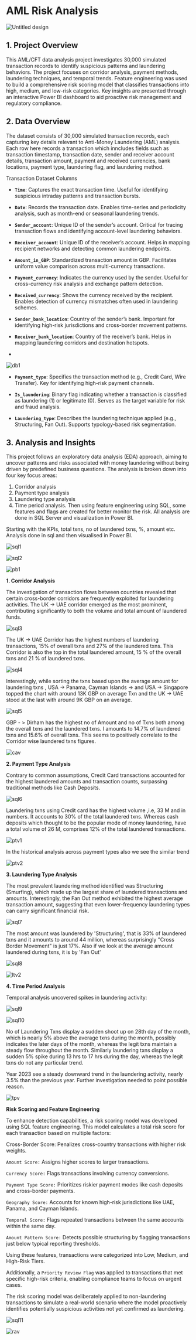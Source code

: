 # AML Risk Analysis


![Untitled design](https://github.com/user-attachments/assets/be838396-bc0f-4c10-8df2-35aa7333c81e)




## 1. Project Overview 

This AML/CFT data analysis project investigates 30,000 simulated transaction records to identify suspicious patterns and laundering behaviors. The project focuses on corridor analysis, payment methods, laundering techniques, and temporal trends. Feature engineering was used to build a comprehensive risk scoring model that classifies transactions into high, medium, and low-risk categories. Key insights are presented through an interactive Power BI dashboard to aid proactive risk management and regulatory compliance.


## 2. Data Overview 

The dataset consists of 30,000 simulated transaction records, each capturing key details relevant to Anti-Money Laundering (AML) analysis. Each row here records a transaction which inncludes fields such as transaction timestamp, transaction date, sender and receiver account details, transaction amount, payment and received currencies, bank locations, payment type, laundering flag, and laundering method. 

Transaction Dataset Columns

* **`Time`**: Captures the exact transaction time. Useful for identifying suspicious intraday patterns and transaction bursts.

* **`Date`**: Records the transaction date. Enables time-series and periodicity analysis, such as month-end or seasonal laundering trends.

* **`Sender_account`**: Unique ID of the sender’s account. Critical for tracing transaction flows and identifying account-level laundering behaviors.

* **`Receiver_account`**: Unique ID of the receiver’s account. Helps in mapping recipient networks and detecting common laundering endpoints.

* **`Amount_in_GBP`**: Standardized transaction amount in GBP. Facilitates uniform value comparison across multi-currency transactions.

* **`Payment_currency`**: Indicates the currency used by the sender. Useful for cross-currency risk analysis and exchange pattern detection.

* **`Received_currency`**: Shows the currency received by the recipient. Enables detection of currency mismatches often used in laundering schemes.

* **`Sender_bank_location`**: Country of the sender’s bank. Important for identifying high-risk jurisdictions and cross-border movement patterns.

* **`Receiver_bank_location`**: Country of the receiver’s bank. Helps in mapping laundering corridors and destination hotspots.

* 
![db1](https://github.com/user-attachments/assets/e52dcc60-2c89-4801-b215-daa81faca599)

* **`Payment_type`**: Specifies the transaction method (e.g., Credit Card, Wire Transfer). Key for identifying high-risk payment channels.

* **`Is_laundering`**: Binary flag indicating whether a transaction is classified as laundering (1) or legitimate (0). Serves as the target variable for risk and fraud analysis.

* **`Laundering_type`**: Describes the laundering technique applied (e.g., Structuring, Fan Out). Supports typology-based risk segmentation.




## 3. Analysis and Insights

This project follows an exploratory data analysis (EDA) approach, aiming to uncover patterns and risks associated with money laundering without being driven by predefined business questions. The analysis is broken down into four key focus areas:
1. Corridor analysis
2. Payment type analysis
3. Laundering type analysis
4. Time period analysis.
Then using feature engineering using SQL, some features and flags are created for better monitor the risk.
All analysis are done in SQL Server and visualization in Power BI.

Starting with the KPIs, total txns, no of laundered txns, %, amount etc.
Analysis done in sql and then visualised in Power BI.

![sql1](https://github.com/user-attachments/assets/c0ce9da6-1619-4520-a9ee-070240da8e39)



![sql2](https://github.com/user-attachments/assets/3de17b0c-f1d0-4ebb-86d2-822f57b412b6)


![pb1](https://github.com/user-attachments/assets/adb7a9ae-c217-4d9b-9ea8-a0e21794b1f5)


**1. Corridor Analysis**

The investigation of transaction flows between countries revealed that certain cross-border corridors are frequently exploited for laundering activities. The UK → UAE corridor emerged as the most prominent, contributing significantly to both the volume and total amount of laundered funds. 


![sql3](https://github.com/user-attachments/assets/9c7ee13d-8439-4597-a803-ffbe0f28196f)

The UK -> UAE Corridor has the highest numbers of  laundering transactions, 15% of overall txns and 27% of the laundered txns. This Corridor is also the top in the total laundered amount, 15 % of the overall txns and 21 % of laundered txns.


![sql4](https://github.com/user-attachments/assets/21703c56-b662-459c-847d-b80e3510d64a)

Interestingly, while sorting the txns based upon the average amount for laundering txns , USA -> Panama, Cayman Islands -> and USA -> Singapore topped the chart  with around 13K GBP on average Txn and the UK -> UAE stood at the last with around 9K GBP on an average.

![sql5](https://github.com/user-attachments/assets/b58d7723-e62a-4c9c-8fdd-a5204dd82665)

GBP - > Dirham has the highest no of Amount and no of Txns both among the overall txns and the laundered txns. I amounts to 14.7% of laundered txns and 15.6% of overall txns.  This seems to positively correlate to the Corridor wise laundered txns figures. 

![cav](https://github.com/user-attachments/assets/4dfcfbd1-7f4a-4533-b5b9-1a92614d60b5)



**2. Payment Type Analysis**

Contrary to common assumptions, Credit Card transactions accounted for the highest laundered amounts and transaction counts, surpassing traditional methods like Cash Deposits. 

![sql6](https://github.com/user-attachments/assets/97a05de2-9c9e-4af1-a407-00624f6e4f29)


Laundering txns using Credit card has the highest volume ,i.e, 33 M and in numbers. It accounts to 30% of the total laundered txns.  Whereas cash deposits which thought to be the popular mode of money laundering, have a total volume of 26 M, comprises 12% of the total laundered transactions. 

![ptv1](https://github.com/user-attachments/assets/323a733e-a62e-436c-842d-98c78ed59581)


In the historical analysis across payment types also we see the similar trend

![ptv2](https://github.com/user-attachments/assets/f4289c87-0134-4aab-9c57-c46e49ec2ece)


**3. Laundering Type Analysis**

The most prevalent laundering method identified was Structuring (Smurfing), which made up the largest share of laundered transactions and amounts. Interestingly, the Fan Out method exhibited the highest average transaction amount, suggesting that even lower-frequency laundering types can carry significant financial risk.

![sql7](https://github.com/user-attachments/assets/ace1aa8c-d50f-4d80-8383-311e5bdea302)

The most amount was laundered by 'Structuring', that is 33% of laundered txns and it amounts to around 44 million, whereas surprisingly "Cross Border Movement" is just 17%. Also if we look at the average amount laundered during txns, it is by 'Fan Out'

![sql8](https://github.com/user-attachments/assets/ea8575f9-2d7a-439b-a832-c913351f02c3)



![ltv2](https://github.com/user-attachments/assets/5bdeff01-8913-4a90-8c33-5fb4a1ed63b9)


**4. Time Period Analysis**

Temporal analysis uncovered spikes in laundering activity:

![sql9](https://github.com/user-attachments/assets/3b52e07c-3f57-4502-a353-74f3652fc0ea)


![sql10](https://github.com/user-attachments/assets/c9a0add7-3a88-492d-9e79-1d1ff53e8486)

No of Laundering Txns display a sudden shoot up on 28th day of the month, which is nearly 5% above the average txns during the month, possibly indicates the later days of the month, whereas the legit txns maintain a steady flow throughout the month. Similarly laundering txns display a sudden 5% spike during 13 hrs to 17 hrs during the day, whereas the legit txns do not any particular trend.

Year 2023 see a steady downward trend in the laundering activity, nearly 3.5%  than the previous year. Further investigation needed to point possible reason.



![tpv](https://github.com/user-attachments/assets/ae64e1c2-3bd9-4728-9892-9fd7a8b04604)



**Risk Scoring and Feature Engineering**

To enhance detection capabilities, a risk scoring model was developed using SQL feature engineering. This model calculates a total risk score for each transaction based on multiple factors:

Cross-Border Score: Penalizes cross-country transactions with higher risk weights.

`Amount Score:` Assigns higher scores to larger transactions.

`Currency Score:` Flags transactions involving currency conversions.

`Payment Type Score:` Prioritizes riskier payment modes like cash deposits and cross-border payments.

`Geography Score:` Accounts for known high-risk jurisdictions like UAE, Panama, and Cayman Islands.

`Temporal Score:` Flags repeated transactions between the same accounts within the same day.

`Amount Pattern Score:` Detects possible structuring by flagging transactions just below typical reporting thresholds.

Using these features, transactions were categorized into Low, Medium, and High-Risk Tiers.

Additionally, a `Priority Review Flag` was applied to transactions that met specific high-risk criteria, enabling compliance teams to focus on urgent cases.

The risk scoring model was deliberately applied to non-laundering transactions to simulate a real-world scenario where the model proactively identifies potentially suspicious activities not yet confirmed as laundering.

![sql11](https://github.com/user-attachments/assets/7a7ef4f4-92d4-4423-9f63-a30b9a13e0cb)



![rav](https://github.com/user-attachments/assets/16abc55f-365d-4329-b32e-159b5caa2c5b)
